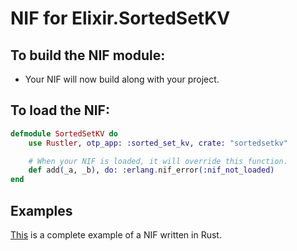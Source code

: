 # NIF for Elixir.SortedSetKV

## To build the NIF module:

- Your NIF will now build along with your project.

## To load the NIF:

```elixir
defmodule SortedSetKV do
    use Rustler, otp_app: :sorted_set_kv, crate: "sortedsetkv"

    # When your NIF is loaded, it will override this function.
    def add(_a, _b), do: :erlang.nif_error(:nif_not_loaded)
end
```

## Examples

[This](https://github.com/hansihe/NifIo) is a complete example of a NIF written in Rust.
